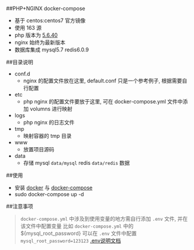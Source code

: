 ##PHP+NGINX docker-compose
* 基于 centos:centos7 官方镜像
* 使用 163 源
* php 版本为 [5.6.40](https://www.php.net/distributions/php-5.6.40.tar.gz)
* nginx 始终为最新版本
* 数据库集成 mysql5.7 redis6.0.9

##目录说明
* conf.d
    * nginx 的配置文件放在这里, default.conf 只是一个参考例子, 根据需要自行配置
* etc
    * php nginx 的配置文件要放于这里, 可在 docker-compose.yml 文件中添加 volumns 进行映射
* logs
    * php nginx 的日志文件
* tmp
    * 映射容器的 tmp 目录
* www
    * 放置项目源码
* data
    * 存储 mysql `data/mysql`  redis `data/redis`  数据

##使用
* 安装 [docker](https://docs.docker.com/get-docker/) 与 [docker-compose](https://yeasy.gitbook.io/docker_practice/compose/install)
* sudo docker-compose up -d

##注意事项
> `docker-compose.yml` 中涉及到使用变量的地方需自行添加 `.env` 文件, 并在该文件中配置变量
> 比如 `docker-compose.yml` 中的 ${mysql_root_password} 可以在 `.env` 文件中配置 `mysql_root_password=123123`
> [.env说明文档](https://docs.docker.com/compose/env-file/)
